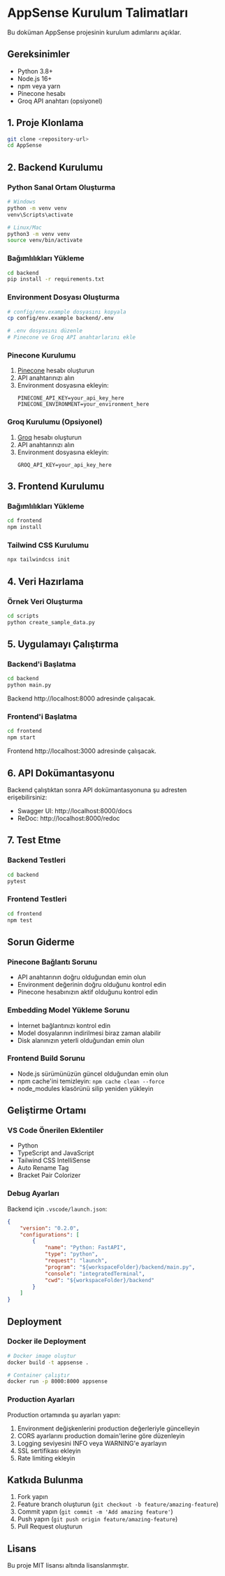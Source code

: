 # AppSense Kurulum Talimatları

Bu doküman AppSense projesinin kurulum adımlarını açıklar.

## Gereksinimler

- Python 3.8+
- Node.js 16+
- npm veya yarn
- Pinecone hesabı
- Groq API anahtarı (opsiyonel)

## 1. Proje Klonlama

```bash
git clone <repository-url>
cd AppSense
```

## 2. Backend Kurulumu

### Python Sanal Ortam Oluşturma

```bash
# Windows
python -m venv venv
venv\Scripts\activate

# Linux/Mac
python3 -m venv venv
source venv/bin/activate
```

### Bağımlılıkları Yükleme

```bash
cd backend
pip install -r requirements.txt
```

### Environment Dosyası Oluşturma

```bash
# config/env.example dosyasını kopyala
cp config/env.example backend/.env

# .env dosyasını düzenle
# Pinecone ve Groq API anahtarlarını ekle
```

### Pinecone Kurulumu

1. [Pinecone](https://www.pinecone.io/) hesabı oluşturun
2. API anahtarınızı alın
3. Environment dosyasına ekleyin:
   ```
   PINECONE_API_KEY=your_api_key_here
   PINECONE_ENVIRONMENT=your_environment_here
   ```

### Groq Kurulumu (Opsiyonel)

1. [Groq](https://console.groq.com/) hesabı oluşturun
2. API anahtarınızı alın
3. Environment dosyasına ekleyin:
   ```
   GROQ_API_KEY=your_api_key_here
   ```

## 3. Frontend Kurulumu

### Bağımlılıkları Yükleme

```bash
cd frontend
npm install
```

### Tailwind CSS Kurulumu

```bash
npx tailwindcss init
```

## 4. Veri Hazırlama

### Örnek Veri Oluşturma

```bash
cd scripts
python create_sample_data.py
```

## 5. Uygulamayı Çalıştırma

### Backend'i Başlatma

```bash
cd backend
python main.py
```

Backend http://localhost:8000 adresinde çalışacak.

### Frontend'i Başlatma

```bash
cd frontend
npm start
```

Frontend http://localhost:3000 adresinde çalışacak.

## 6. API Dokümantasyonu

Backend çalıştıktan sonra API dokümantasyonuna şu adresten erişebilirsiniz:
- Swagger UI: http://localhost:8000/docs
- ReDoc: http://localhost:8000/redoc

## 7. Test Etme

### Backend Testleri

```bash
cd backend
pytest
```

### Frontend Testleri

```bash
cd frontend
npm test
```

## Sorun Giderme

### Pinecone Bağlantı Sorunu

- API anahtarının doğru olduğundan emin olun
- Environment değerinin doğru olduğunu kontrol edin
- Pinecone hesabınızın aktif olduğunu kontrol edin

### Embedding Model Yükleme Sorunu

- İnternet bağlantınızı kontrol edin
- Model dosyalarının indirilmesi biraz zaman alabilir
- Disk alanınızın yeterli olduğundan emin olun

### Frontend Build Sorunu

- Node.js sürümünüzün güncel olduğundan emin olun
- npm cache'ini temizleyin: `npm cache clean --force`
- node_modules klasörünü silip yeniden yükleyin

## Geliştirme Ortamı

### VS Code Önerilen Eklentiler

- Python
- TypeScript and JavaScript
- Tailwind CSS IntelliSense
- Auto Rename Tag
- Bracket Pair Colorizer

### Debug Ayarları

Backend için `.vscode/launch.json`:

```json
{
    "version": "0.2.0",
    "configurations": [
        {
            "name": "Python: FastAPI",
            "type": "python",
            "request": "launch",
            "program": "${workspaceFolder}/backend/main.py",
            "console": "integratedTerminal",
            "cwd": "${workspaceFolder}/backend"
        }
    ]
}
```

## Deployment

### Docker ile Deployment

```bash
# Docker image oluştur
docker build -t appsense .

# Container çalıştır
docker run -p 8000:8000 appsense
```

### Production Ayarları

Production ortamında şu ayarları yapın:

1. Environment değişkenlerini production değerleriyle güncelleyin
2. CORS ayarlarını production domain'lerine göre düzenleyin
3. Logging seviyesini INFO veya WARNING'e ayarlayın
4. SSL sertifikası ekleyin
5. Rate limiting ekleyin

## Katkıda Bulunma

1. Fork yapın
2. Feature branch oluşturun (`git checkout -b feature/amazing-feature`)
3. Commit yapın (`git commit -m 'Add amazing feature'`)
4. Push yapın (`git push origin feature/amazing-feature`)
5. Pull Request oluşturun

## Lisans

Bu proje MIT lisansı altında lisanslanmıştır. 